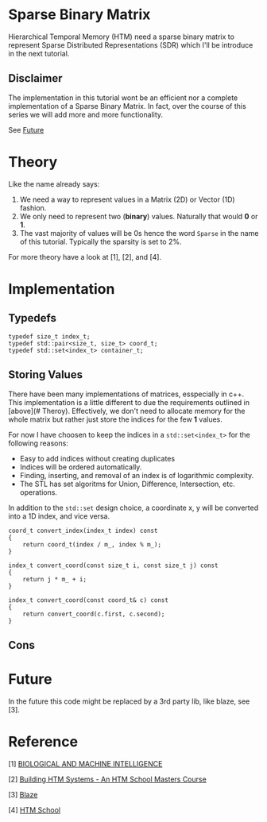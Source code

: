 # Sparse Binary Matrix

Hierarchical Temporal Memory (HTM) need a sparse binary matrix to represent Sparse Distributed Representations (SDR) which I'll be introduce in the next tutorial.

## Disclaimer

The implementation in this tutorial wont be an efficient nor a complete implementation of a Sparse Binary Matrix. In fact, over the course of this series we will add more and more functionality.

See [Future](#Future) 

# Theory

Like the name already says:

1. We need a way to represent values in a Matrix (2D) or Vector (1D) fashion.
2. We only need to represent two (**binary**) values. Naturally that would **0** or **1**.
3. The vast majority of values will be 0s hence the word `Sparse` in the name of this tutorial. Typically the sparsity is set to 2%.

For more theory have a look at [1], [2], and [4].

# Implementation

## Typedefs 

```
typedef size_t index_t;
typedef std::pair<size_t, size_t> coord_t;
typedef std::set<index_t> container_t;
```

## Storing Values

There have been many implementations of matrices, esspecially in c++. This implementation is a little different to due the requirements outlined in [above](# Theroy). Effectively, we don't need to allocate memory for the whole matrix but rather just store the indices for the few **1** values.

For now I have choosen to keep the indices in a `std::set<index_t>` for the following reasons:

* Easy to add indices without creating duplicates
* Indices will be ordered automatically.
* Finding, inserting, and removal of an index is of logarithmic complexity.
* The STL has set algoritms for Union, Difference, Intersection, etc. operations.

In addition to the `std::set` design choice, a coordinate x, y will be converted into a 1D index, and vice versa.

```
coord_t convert_index(index_t index) const 
{
    return coord_t(index / m_, index % m_);
}

index_t convert_coord(const size_t i, const size_t j) const
{
    return j * m_ + i;
}

index_t convert_coord(const coord_t& c) const
{
    return convert_coord(c.first, c.second);
}
```



## Cons





# Future 

In the future this code might be replaced by a 3rd party lib, like blaze, see [3].


# Reference

[1] [BIOLOGICAL AND MACHINE INTELLIGENCE](https://numenta.com/resources/biological-and-machine-intelligence/)

[2] [Building HTM Systems - An HTM School Masters Course](https://buildinghtm.systems/)

[3] [Blaze](https://bitbucket.org/blaze-lib/blaze/src/master/)

[4] [HTM School]()
